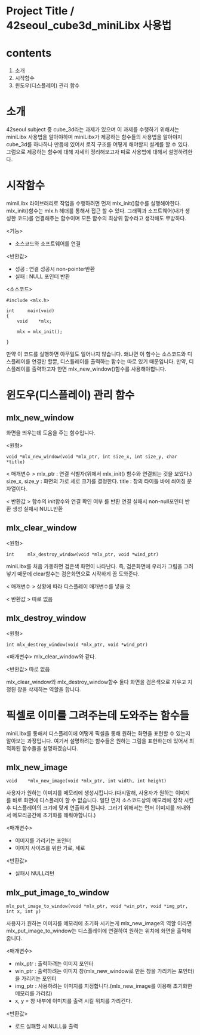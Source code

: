 # Project Title / 42seoul_cube3d_miniLibx 사용법

# contents  

1. 소개
2. 시작함수
3. 윈도우(디스플레이) 관리 함수

# 소개

42seoul subject 중 cube_3d라는 과제가 있으며 이 과제를 수행하기 위해서는 miniLibx 사용법을 알아야하며 
miniLibx가 제공하는 함수들의 사용법을 알아야지 cube_3d를 하나하나 만듬에 있어서 로직 구조를 어떻게 해야할지 설계를 할 수 있다.
그럼으로 제공하는 함수에 대해 자세히 정리해보고자 따로 사용법에 대해서 설명하려한다.


# 시작함수

mimiLibx 라이브러리로 작업을 수행하려면 먼저 mlx_init()함수를 실행해야한다. mlx_init()함수는 mlx.h 헤더를 통해서 접근 할 수 있다.
그래픽과 소프트웨어(내가 생성한 코드)를 연결해주는 함수이며 모든 함수의 최상위 함수라고 생각해도 무방하다.

<기능>
- 소스코드와 소프트웨어를 연결

<반환값>
- 성공 : 연결 성공시 non-pointer반환
- 실패 : NULL 포인터 반환

<소스코드>
``` 
#include <mlx.h>

int     main(void)
{
    void    *mlx;

    mlx = mlx_init();

}
``` 
만약 이 코드를 실행하면 아무일도 일어나지 않습니다. 왜냐면 이 함수는 소스코드와 디스플레이를 연결만 할뿐, 디스틀레이를 출력하는 함수는 따로 있기 때문입니다.
만약, 디스플레이를 출력하고자 한면 mlx_new_window()함수를 사용해야합니다.

# 윈도우(디스플레이) 관리 함수

## mlx_new_window
화면을 띄우는데 도움을 주는 함수입니다.

<원형>
```
void *mlx_new_window(void *mlx_ptr, int size_x, int size_y, char *title)
```
< 매개변수 >
mlx_ptr : 연결 식별자(위에서 mlx_init() 함수와 연결되는 것을 보았다.)
size_x, size_y : 화면의 가로 세로 크기를 결정한다.
title : 창의 타이틀 바에 씌여징 문자열이다.

< 반환값 >
함수의 init함수와 연결 확인 여부 를 반환 연결 실패시 non-null포인터 반환
생성 실패시 NULL반환 

## mlx_clear_window
<원형>
```
int     mlx_destroy_window(void *mlx_ptr, void *wind_ptr)
```
miniLibx를 처음 가동하면 검은색 화면이 나타난다. 즉, 검은화면에 우리가 그림을 그려 넣기 때문에 clear함수는 검은화면으로 시작하게 끔 도와준다.

< 매개변수 >
상황에 따라 디스플레이 매개변수를 넣을 것

< 반환값 >
따로 없음


## mlx_destroy_window
<원형>
```
int	mlx_destroy_window(void	*mlx_ptr, void *wind_ptr)
```
<매개변수>
mlx_clear_window와 같다.

<반환값>
따로 없음

mlx_clear_window와 mlx_destroy_window함수 둘다 화면을 검은색으로 지우고 지정된 창을 삭제하는 역할을 합니다.


# 픽셀로 이미를 그려주는데 도와주는 함수들

miniLibx를 통해서 디스플레이에 어떻게 픽셀을 통해 원하는 화면을 표현할 수 있는지 알아보는 과정입니다. 여기서 설명하려는 함수들은 원하는 그림을 표현하는데 있어서 최적화된 함수들을 설명하겠습니다.


## mlx_new_image
```
void    *mlx_new_image(void *mlx_ptr, int width, int height)
```
사용자가 원하는 이미지를 메모리에 생성시킵니다.(다시말해, 사용자가 원하는 이미지를 바로 화면에 디스플레이 할 수 없습니다. 일단 먼저 소스코드상의 메모리에 장착 시킨 후 디스플레이의 크기에 맞게 연출하게 됩니다. 그러기 위해서는 먼저 이미지를 꺼내와서 메모리공간에 초기화를 해줘야합니다.)

<매개변수>
- 이미지를 가리키는 포인터
- 이미지 사이즈를 위한 가로, 세로 

<반환값>
- 실패시 NULL리턴


## mlx_put_image_to_window
```
mlx_put_image_to_window(void *mlx_ptr, void *win_ptr, void *img_ptr, int x, int y)
```
사용자가 원하는 이미지를 메모리에 초기화 시키는게 mlx_new_image의 역할 이라면
mlx_put_image_to_window는 디스플레이에 연결하여 원하는 위치에 화면을 출력해줍니다.

<매개변수>
- mlx_ptr : 출력하려는 이미지 포인터
- win_ptr : 출력하려는 이미지 창(mlx_new_window로 만든 창을 가리키는 포인터)을 가리키는 포인터
- img_ptr : 사용하려는 이미지를 지정합니다.(mlx_new_image를 이용해 초기화한 메모리를 가리킴)
- x, y = 창 내부에 이미지를 출력 시킬 위치를 가리킨다.

<반환값>
- 로드 실패할 시 NULL을 출력